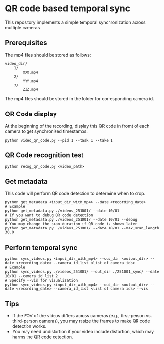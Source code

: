 # QR code based temporal sync

This repository implements a simple temporal synchronization across multiple cameras

## Prerequisites
The mp4 files should be stored as follows:
```
video_dir/
    1/
        XXX.mp4
    2/
        YYY.mp4
    3/
        ZZZ.mp4
```
The mp4 files should be stored in the folder for corresponding camera id.


## QR Code display
At the beginning of the recording, display this QR code in fromt of each camera to get synchronized timestamps.
```
python video_qr_code.py --pid 1 --task 1 --take 1
```

## QR Code recognition test
```
python recog_qr_code.py <video_path>
```

## Get metadata
This code will perform QR code detection to determine when to crop.
```
python get_metadata <input_dir_with_mp4> --date <recording_date>
# Example
python get_metadata.py ./videos_251001/ --date 10/01
# If you want to debug QR code detection
python get_metadata.py ./videos_251001/ --date 10/01 --debug
# You may change the scan duration if QR code is shown later
python get_metadata.py ./videos_251001/ --date 10/01 --max_scan_length 30.0
```

## Perform temporal sync
```
python sync_videos.py <input_dir_with_mp4> --out_dir <output_dir> --date <recording_date> --camera_id_list <list of camera ids>
# Example
python sync_videos.py ./videos_251001/ --out_dir ./251001_sync/ --date 10/01 --camera_id_list 2
# Specify --vis for visualization
python sync_videos.py <input_dir_with_mp4> --out_dir <output_dir> --date <recording_date> --camera_id_list <list of camera ids> --vis
```

## Tips
* If the FOV of the videos differs across cameras (e.g., first-person vs. third-person cameras), you may resize the frames to make QR code detection works.
* You may need undistortion if your video include distortion, which may harms the QR code detection.
